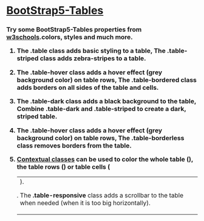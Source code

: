 # <a href="https://www.w3schools.com/bootstrap5/bootstrap_tables.php" target="_blank">BootStrap5-Tables</a>
<h3>Try some BootStrap5-Tables properties from <a href="https://www.w3schools.com/" target="_blank">w3schools</a>.colors, styles and much more.

1) The <b>.table</b> class adds basic styling to a table, The <b>.table-striped</b> class adds zebra-stripes to a table.

2) The <b>.table-hover</b> class adds a hover effect (grey background color) on table rows, The <b>.table-bordered</b> class adds borders on all sides of the table and cells.

3) The <b>.table-dark</b> class adds a black background to the table, Combine <b>.table-dark</b> and <b>.table-striped</b> to create a dark, striped table.

4) The <b>.table-hover</b> class adds a hover effect (grey background color) on table rows, The <b>.table-borderless</b> class removes borders from the table.

5) <a href="https://www.w3schools.com/bootstrap5/bootstrap_colors.php">Contextual classes</a> can be used to color the whole table <b>(<table>)</b>,  the table rows <b>(<tr>)</b> or table cells <b>(<td>)</b>.

6) The <b>.table-responsive</b> class adds a scrollbar to the table when needed (when it is too big horizontally).
